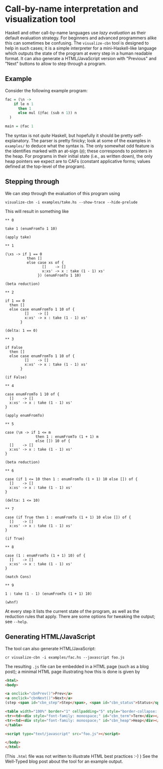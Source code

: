 # Call-by-name interpretation and visualization tool

Haskell and other call-by-name languages use _lazy evaluation_ as their default evaluation strategy. For beginners and advanced programmers alike this can sometimes be confusing. The `visualize-cbn` tool is designed to help in such cases; it is a simple interpreter for a mini-Haskell-like language which outputs the state of the program at every step in a human readable format. It can also generate a HTML/JavaScript version with "Previous" and "Next" buttons to allow to step through a program.

## Example

Consider the following example program:

``` haskell
fac = (\n ->
    if le n 1
      then 1
      else mul (@fac (sub n 1)) n
  )

main = @fac 1
```

The syntax is not _quite_ Haskell, but hopefully it should be pretty self-explanatory. The parser is pretty finicky; look at some of the examples in `examples/` to deduce what the syntax is. The only somewhat odd feature is the identifies marked with an at-sign (`@`); these corresponds to pointers in the heap. For programs in their initial state (i.e., as written down), the only heap pointers we expect are to CAFs (constant applicative forms; values defined at the top-level of the program).

## Stepping through

We can step through the evaluation of this program using

```
visualize-cbn -i examples/take.hs --show-trace --hide-prelude
```

This will result in something like

```
** 0

take 1 (enumFromTo 1 10)

(apply take)

** 1

(\xs -> if 1 == 0
          then []
          else case xs of {
                 []    -> []
                 x:xs' -> x : take (1 - 1) xs'
               }) (enumFromTo 1 10)

(beta reduction)

** 2

if 1 == 0
  then []
  else case enumFromTo 1 10 of {
         []    -> []
         x:xs' -> x : take (1 - 1) xs'
       }

(delta: 1 == 0)

** 3

if False
  then []
  else case enumFromTo 1 10 of {
         []    -> []
         x:xs' -> x : take (1 - 1) xs'
       }

(if False)

** 4

case enumFromTo 1 10 of {
  []    -> []
  x:xs' -> x : take (1 - 1) xs'
}

(apply enumFromTo)

** 5

case (\m -> if 1 <= m
              then 1 : enumFromTo (1 + 1) m
              else []) 10 of {
  []    -> []
  x:xs' -> x : take (1 - 1) xs'
}

(beta reduction)

** 6

case (if 1 <= 10 then 1 : enumFromTo (1 + 1) 10 else []) of {
  []    -> []
  x:xs' -> x : take (1 - 1) xs'
}

(delta: 1 <= 10)

** 7

case (if True then 1 : enumFromTo (1 + 1) 10 else []) of {
  []    -> []
  x:xs' -> x : take (1 - 1) xs'
}

(if True)

** 8

case (1 : enumFromTo (1 + 1) 10) of {
  []    -> []
  x:xs' -> x : take (1 - 1) xs'
}

(match Cons)

** 9

1 : take (1 - 1) (enumFromTo (1 + 1) 10)

(whnf)
```

At every step it lists the current state of the program, as well as the reduction rules that apply. There are some options for tweaking the output; see `--help`.

## Generating HTML/JavaScript

The tool can also generate HTML/JavaScript:

```
cr visualize-cbn -i examples/fac.hs --javascript foo.js
```

The resulting `.js` file can be embedded in a HTML page (such as a blog post); a minimal HTML page illustrating how this is done is given by

``` html
<html>
<body>

<a onclick="cbnPrev()">Prev</a>
<a onclick="cbnNext()">Next</a>
(step <span id="cbn_step">Step</span>, <span id="cbn_status">Status</span>)

<table width="100%" border="1" cellpadding="5" style="border-collapse: collapse;">
<tr><td><div style="font-family: monospace;" id="cbn_term">Term</div></td></tr>
<tr><td><div style="font-family: monospace;" id="cbn_heap">Heap</div></td></tr>
</table>

<script type="text/javascript" src="foo.js"></script>

</body>
</html>
```

(This `.html` file was not written to illustrate HTML best practices :-) ) See the Well-Typed blog post about the tool for an example output. 
